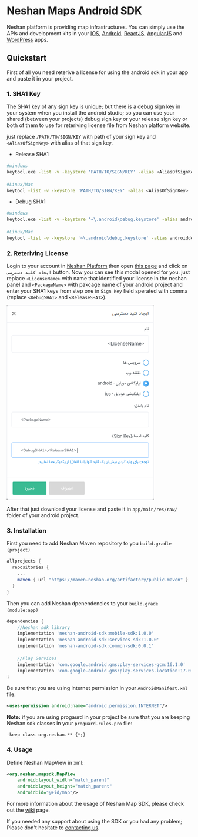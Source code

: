 # Neshan Maps Android SDK

Neshan platform is providing map infrastructures. You can simply use the APIs and development kits in your [IOS](https://platform.neshan.org/sdk/ios-sdk), [Android](https://platform.neshan.org/sdk/android-sdk), [ReactJS](https://platform.neshan.org/sdk/web-sdk), [AngularJS](https://github.com/maherAshori/Neshan-Map) and [WordPress](https://platform.neshan.org/sdk/wordpress-addon) apps.

## Quickstart

First of all you need reterive a license for using the android sdk in your app and paste it in your project.

### 1. SHA1 Key

The SHA1 key of any sign key is unique; but there is a debug sign key in your system when you install the android studio; so you can use your shared (between your projects) debug sign key or your release sign key or both of them to use for reteriving license file from Neshan platform website.

just replace `/PATH/TO/SIGN/KEY` with path of your sign key and `<AliasOfSignKey>` with alias of that sign key.

* Release SHA1

```bash
#windows
keytool.exe -list -v -keystore 'PATH/TO/SIGN/KEY' -alias <AliasOfSignKey>

#Linux/Mac
keytool -list -v -keystore 'PATH/TO/SIGN/KEY' -alias <AliasOfSignKey>
```

* Debug SHA1

```bash
#windows
keytool.exe -list -v -keystore '~\.android\debug.keystore' -alias androiddebugkey -storepass android -keypass android

#Linux/Mac
keytool -list -v -keystore '~\.android\debug.keystore' -alias androiddebugkey -storepass android -keypass android
```

### 2. Reteriving License

Login to your account in [Neshan Platform](https://developers.neshan.org) then open [this page](https://developers.neshan.org/panel/access-token/index) and click on `ایجاد کلید دسترسی` button.
Now you can see this modal opened for you. just replace `<LicenseName>` with name that identified your license in the neshan panel and `<PackageName>` with pakcage name of your android project and enter your SHA1 keys from step one in `Sign Key` field sperated with comma (replace `<DebugSHA1>` and `<ReleaseSHA1>`).

![Create License Modal](readmeAssets/key.png)

After that just download your license and paste it in `app/main/res/raw/` folder of your android project.

### 3. Installation

First you need to add Neshan Maven repository to you `build.gradle (project)`

```groovy
allprojects {
  repositories {
    ...
    maven { url "https://maven.neshan.org/artifactory/public-maven" }
  }
}
```

Then you can add Neshan dpenendencies to your `build.grade (module:app)`

```groovy
dependencies {
    //Neshan sdk library
    implementation 'neshan-android-sdk:mobile-sdk:1.0.0'
    implementation 'neshan-android-sdk:services-sdk:1.0.0'
    implementation 'neshan-android-sdk:common-sdk:0.0.1'
    
    //Play Services
    implementation 'com.google.android.gms:play-services-gcm:16.1.0'
    implementation 'com.google.android.gms:play-services-location:17.0.0'
}
```

Be sure that you are using internet permission in your `AndroidManifest.xml` file:

```xml
<uses-permission android:name="android.permission.INTERNET"/>
```

**__Note:__**  if you are using progaurd in your project be sure that you are keeping Neshan sdk classes in your `proguard-rules.pro` file:

```
-keep class org.neshan.** {*;}
```

### 4. Usage

Define Neshan MapView in xml:

```xml
<org.neshan.mapsdk.MapView
    android:layout_width="match_parent"
    android:layout_height="match_parent"
    android:id="@+id/map"/>
```

For more information about the usage of Neshan Map SDK, please check out the [wiki](https://github.com/NeshanMaps/android-neshan-maps-starter/wiki) page.

If you needed any support about using the SDK or you had any problem; Please don't hesitate to [contacting us](https://platform.neshan.org/contact).
